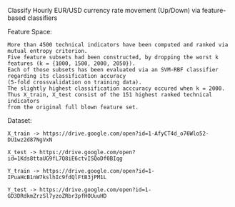 Classify Hourly EUR/USD currency rate movement (Up/Down) via feature-based classifiers

Feature Space:

    More than 4500 technical indicators have been computed and ranked via mutual entropy criterion.
    Five feature subsets had been constructed, by dropping the worst k features (k = {1000, 1500, 2000, 2050}).  
    Each of those subsets has been evaluated via an SVM-RBF classifier regarding its classification accuracy
    (5-fold crossvalidation on training data).
    The slightly highest classification acccuracy occured when k = 2000.
    Thus X_train, X_test consist of the 151 highest ranked technical indicators 
    from the original full blown feature set.



Dataset:
    
    X_train -> https://drive.google.com/open?id=1-AfyCT4d_o76Wlo52-DU1wz2d87NgVxN
    
    X_test -> https://drive.google.com/open?id=1Kds8ttaUG9fL7Q8iE6ctvISQoDf0BIqg
    
    Y_train -> https://drive.google.com/open?id=1-IPuaHcB1nW7kslhIc9fdQlFtB3jPM1L
    
    Y_test -> https://drive.google.com/open?id=1-GD3DRdkmZrzSl7yzoZRbr3pfHOUuuHD
